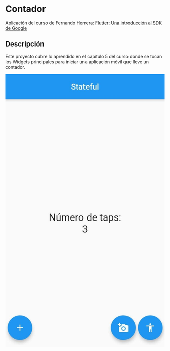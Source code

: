 # Contador

Aplicación del curso de Fernando Herrera: [Flutter: Una introducción al SDK de Google](https://www.udemy.com/course/flutter-prieros-pasos)

## Descripción

Este proyecto cubre lo aprendido en el capítulo 5 del curso donde se tocan los Widgets principales para iniciar una aplicación móvil que lleve un contador.

![Pantallazo de la aplicación](assets/img/photo.jpg)
